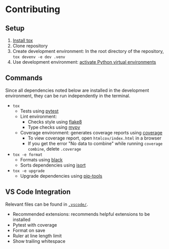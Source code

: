 # Contributing

## Setup

1. [Install tox](https://tox.wiki/en/latest/installation.html)
2. Clone repository
3. Create development environment: In the root directory of the repository, `tox devenv -e dev .venv`
4. Use development environment: [activate Python virtual environments](https://realpython.com/python-virtual-environments-a-primer/#activate-it)

## Commands

Since all dependencies noted below are installed in the development environment,
they can be run independently in the terminal.

- `tox`
    - Tests using [pytest](https://pypi.org/project/pytest/)
    - Lint environment:
        - Checks style using [flake8](https://pypi.org/project/flake8/)
        - Type checks using [mypy](https://pypi.org/project/mypy/)
    - Coverage environment: generates coverage reports using [coverage](https://pypi.org/project/coverage/)
        - To view coverage report, open `htmlcov/index.html` in a browser
        - If you get the error "No data to combine" while running `coverage combine`, delete `.coverage`
- `tox -e format`
    - Formats using [black](https://pypi.org/project/black/)
    - Sorts dependencies using [isort](https://pypi.org/project/isort/)
- `tox -e upgrade`
    - Upgrade dependencies using [pip-tools](https://pypi.org/project/pip-tools/)

## VS Code Integration

Relevant files can be found in  [`.vscode/`](.vscode).

- Recommended extensions: recommends helpful extensions to be installed
- Pytest with coverage
- Format on save
- Ruler at line length limit
- Show trailing whitespace
